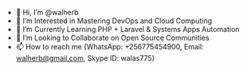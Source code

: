 - 👋 Hi, I’m @walherb
- 👀 I’m Interested in Mastering DevOps and Cloud Computing
- 🌱 I’m Currently Learning PHP + Laravel & Systems Apps Automation
- 💞️ I’m Looking to Collaborate on Open Source Communities
- 📫 How to reach me {WhatsApp: +256775454900, Email: walherb@gmail.com, Skype ID: walas775}

<!---
walherb/walherb is a ✨ special ✨ repository because its `README.md` (this file) appears on your GitHub profile.
You can click the Preview link to take a look at your changes.
--->
